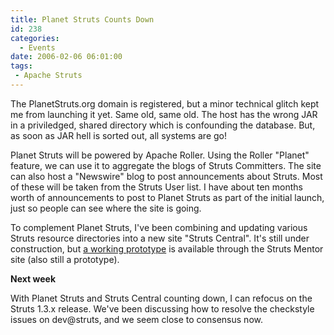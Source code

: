 ```yaml
---
title: Planet Struts Counts Down
id: 238
categories:
  - Events
date: 2006-02-06 06:01:00
tags:
 - Apache Struts
---
```


The PlanetStruts.org domain is registered, but a minor technical glitch kept me from launching it yet. Same old, same old. The host has the wrong JAR in a priviledged, shared directory which is confounding the database. But, as soon as JAR hell is sorted out, all systems are go!

Planet Struts will be powered by Apache Roller. Using the Roller "Planet" feature, we can use it to aggregate the blogs of Struts Committers. The site can also host a "Newswire" blog to post announcements about Struts. Most of these will be taken from the Struts User list. I have about ten months worth of announcements to post to Planet Struts as part of the initial launch, just so people can see where the site is going.

To complement Planet Struts, I've been combining and updating various Struts resource directories into a new site "Struts Central". It's still under construction, but [a working prototype](http://www.strutsmentor.com/Resources/index.html) is available through the Struts Mentor site (also still a prototype).

<span style="font-weight:bold;">Next week</span>

With Planet Struts and Struts Central counting down, I can refocus on the Struts 1.3.x release. We've been discussing how to resolve the checkstyle issues on dev@struts, and we seem close to consensus now.
